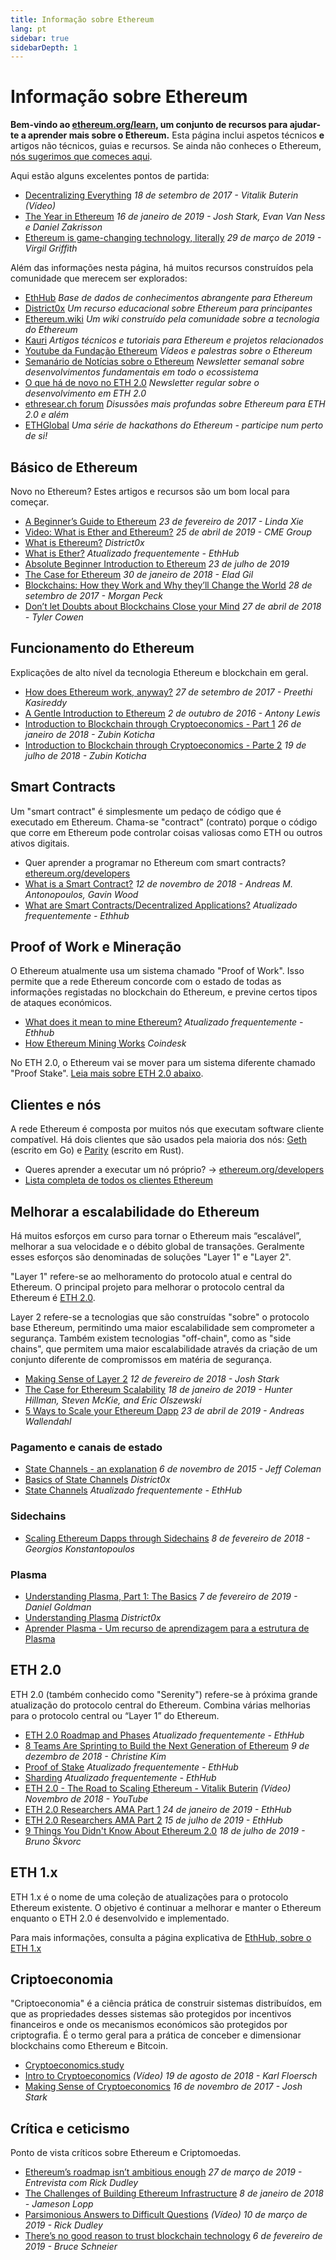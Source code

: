 ```yaml
---
title: Informação sobre Ethereum
lang: pt
sidebar: true
sidebarDepth: 1
---
```


# Informação sobre Ethereum

**Bem-vindo ao [ethereum.org/learn](/pt/learn/), um conjunto de recursos para ajudar-te a aprender mais sobre o Ethereum.** Esta página inclui aspetos técnicos **e** artigos não técnicos, guias e recursos. Se ainda não conheces o Ethereum, [nós sugerimos que comeces aqui](/pt/what-is-ethereum/).

Aqui estão alguns excelentes pontos de partida:

- [Decentralizing Everything](https://www.youtube.com/watch?v=WSN5BaCzsbo&feature=youtu.be) _18 de setembro de 2017 - Vitalik Buterin (Vídeo)_
- [The Year in Ethereum](https://medium.com/@jjmstark/the-year-in-ethereum-87a17d6f8276) _16 de janeiro de 2019 - Josh Stark, Evan Van Ness e Daniel Zakrisson_
- [Ethereum is game-changing technology, literally](https://medium.com/@virgilgr/ethereum-is-game-changing-technology-literally-d67e01a01cf8) _29 de março de 2019 - Virgil Griffith_

Além das informações nesta página, há muitos recursos construídos pela comunidade que merecem ser explorados:

- [EthHub](https://docs.ethhub.io) _Base de dados de conhecimentos abrangente para Ethereum_
- [District0x](https://education.district0x.io/general-topics/understanding-ethereum/) _Um recurso educacional sobre Ethereum para principantes_
- [Ethereum.wiki](https://ethereum.wiki) _Um wiki construído pela comunidade sobre a tecnologia do Ethereum_
- [Kauri](https://kauri.io) _Artigos técnicos e tutoriais para Ethereum e projetos relacionados_
- [Youtube da Fundação Ethereum](https://www.youtube.com/channel/UCNOfzGXD_C9YMYmnefmPH0g) _Vídeos e palestras sobre o Ethereum_
- [Semanário de Notícias sobre o Ethereum](https://weekinethereumnews.com/) _Newsletter semanal sobre desenvolvimentos fundamentais em todo o ecossistema_
- [O que há de novo no ETH 2.0](https://notes.ethereum.org/c/Sk8Zs--CQ) _Newsletter regular sobre o desenvolvimento em ETH 2.0_
- [ethresear.ch forum](https://ethresear.ch/) _Disussões mais profundas sobre Ethereum para ETH 2.0 e além_
- [ETHGlobal](https://ethglobal.co) _Uma série de hackathons do Ethereum - participe num perto de si!_

## Básico de Ethereum

Novo no Ethereum? Estes artigos e recursos são um bom local para começar.

- [A Beginner’s Guide to Ethereum](https://blog.coinbase.com/a-beginners-guide-to-ethereum-46dd486ceecf) _23 de fevereiro de 2017 - Linda Xie_
- [Video: What is Ether and Ethereum?](https://www.youtube.com/watch?v=fjnovGRQrRE) _25 de abril de 2019 - CME Group_
- [What is Ethereum?](https://education.district0x.io/general-topics/understanding-ethereum/what-is-ethereum/) _District0x_
- [What is Ether?](https://docs.ethhub.io/ethereum-basics/what-is-ether/) _Atualizado frequentemente - EthHub_
- [Absolute Beginner Introduction to Ethereum](https://www.mewtopia.com/absolute-beginners-guide/) _23 de julho de 2019_
- [The Case for Ethereum](http://blog.eladgil.com/2018/01/the-case-for-ethereum.html) _30 de janeiro de 2018 - Elad Gil_
- [Blockchains: How they Work and Why they’ll Change the World](https://spectrum.ieee.org/computing/networks/blockchains-how-they-work-and-why-theyll-change-the-world) _28 de setembro de 2017 - Morgan Peck_
- [Don’t let Doubts about Blockchains Close your Mind](https://www.bloomberg.com/opinion/articles/2018-04-27/blockchains-warrant-skepticism-but-keep-an-open-mind) _27 de abril de 2018 - Tyler Cowen_

## Funcionamento do Ethereum

Explicações de alto nível da tecnologia Ethereum e blockchain em geral.

- [How does Ethereum work, anyway?](https://medium.com/@preethikasireddy/how-does-ethereum-work-anyway-22d1df506369) _27 de setembro de 2017 - Preethi Kasireddy_
- [A Gentle Introduction to Ethereum](https://bitsonblocks.net/2016/10/02/gentle-introduction-ethereum/) _2 de outubro de 2016 - Antony Lewis_
- [Introduction to Blockchain through Cryptoeconomics - Part 1](https://blockchainatberkeley.blog/introduction-to-blockchain-through-cryptoeconomics-part-1-bitcoin-369f245067f9) _26 de janeiro de 2018 - Zubin Koticha_
- [Introduction to Blockchain through Cryptoeconomics - Parte 2](https://medium.com/mechanism-labs/introduction-to-bitcoin-through-cryptoeconomics-part-2-proof-of-work-and-nakamoto-consensus-1252f6a6c012) _19 de julho de 2018 - Zubin Koticha_

## Smart Contracts

Um "smart contract" é simplesmente um pedaço de código que é executado em Ethereum. Chama-se "contract" (contrato) porque o código que corre em Ethereum pode controlar coisas valiosas como ETH ou outros ativos digitais.

- Quer aprender a programar no Ethereum com smart contracts? [ethereum.org/developers](/pt/developers/)
- [What is a Smart Contract?](https://github.com/ethereumbook/ethereumbook/blob/develop/07smart-contracts-solidity.asciidoc#what-is-a-smart-contract) _12 de novembro de 2018 - Andreas M. Antonopoulos, Gavin Wood_
- [What are Smart Contracts/Decentralized Applications?](https://docs.ethhub.io/ethereum-basics/what-is-ethereum/#what-are-smart-contracts-and-decentralized-applications) _Atualizado frequentemente - Ethhub_

## Proof of Work e Mineração

O Ethereum atualmente usa um sistema chamado "Proof of Work". Isso permite que a rede Ethereum concorde com o estado de todas as informações registadas no blockchain do Ethereum, e previne certos tipos de ataques económicos.

- [What does it mean to mine Ethereum?](https://docs.ethhub.io/using-ethereum/mining/) _Atualizado frequentemente - Ethhub_
- [How Ethereum Mining Works](https://www.coindesk.com/information/ethereum-mining-works) _Coindesk_

No ETH 2.0, o Ethereum vai se mover para um sistema diferente chamado "Proof Stake". [Leia mais sobre ETH 2.0 abaixo](#eth-2-0).

## Clientes e nós

A rede Ethereum é composta por muitos nós que executam software cliente compatível. Há dois clientes que são usados pela maioria dos nós: [Geth](https://geth.ethereum.org/) (escrito em Go) e [Parity](https://www.parity.io/ethereum/) (escrito em Rust).

- Queres aprender a executar um nó próprio? → [ethereum.org/developers](/pt/developers/#clients-running-your-own-node/)
- [Lista completa de todos os clientes Ethereum](https://github.com/ConsenSys/ethereum-developer-tools-list#ethereum-clients)

## Melhorar a escalabilidade do Ethereum

Há muitos esforços em curso para tornar o Ethereum mais “escalável”, melhorar a sua velocidade e o débito global de transações. Geralmente esses esforços são denominadas de soluções "Layer 1" e "Layer 2".

"Layer 1" refere-se ao melhoramento do protocolo atual e central do Ethereum. O principal projeto para melhorar o protocolo central da Ethereum é [ETH 2.0](#eth-2-0).

Layer 2 refere-se a tecnologias que são construídas "sobre" o protocolo base Ethereum, permitindo uma maior escalabilidade sem comprometer a segurança. Também existem tecnologias "off-chain", como as "side chains", que permitem uma maior escalabilidade através da criação de um conjunto diferente de compromissos em matéria de segurança.

- [Making Sense of Layer 2](https://medium.com/l4-media/making-sense-of-ethereums-layer-2-scaling-solutions-state-channels-plasma-and-truebit-22cb40dcc2f4) _12 de fevereiro de 2018 - Josh Stark_
- [The Case for Ethereum Scalability](https://medium.com/connext/the-case-for-ethereum-scalability-d2a8035f880f) _18 de janeiro de 2019 - Hunter Hillman, Steven McKie, and Eric Olszewski_
- [5 Ways to Scale your Ethereum Dapp](https://kauri.io/article/7ccaaa2fe7f344d5bf53807cb5c01530) _23 de abril de 2019 - Andreas Wallendahl_

### Pagamento e canais de estado

- [State Channels - an explanation](https://www.jeffcoleman.ca/state-channels/) _6 de novembro de 2015 - Jeff Coleman_
- [Basics of State Channels](https://education.district0x.io/general-topics/understanding-ethereum/basics-state-channels/) _District0x_
- [State Channels](https://docs.ethhub.io/ethereum-roadmap/layer-2-scaling/state-channels/) _Atualizado frequentemente - EthHub_

### Sidechains

- [Scaling Ethereum Dapps through Sidechains](https://medium.com/loom-network/dappchains-scaling-ethereum-dapps-through-sidechains-f99e51fff447) _8 de fevereiro de 2018 - Georgios Konstantopoulos_

### Plasma

- [Understanding Plasma, Part 1: The Basics](https://www.theblockcrypto.com/2019/02/07/understanding-plasma-part-1-the-basics/) _7 de fevereiro de 2019 - Daniel Goldman_
- [Understanding Plasma](https://education.district0x.io/general-topics/understanding-ethereum/understanding-plasma/) _District0x_
- [Aprender Plasma - Um recurso de aprendizagem para a estrutura de Plasma](https://www.learnplasma.org/en/)

## ETH 2.0

ETH 2.0 (também conhecido como "Serenity") refere-se à próxima grande atualização do protocolo central do Ethereum. Combina várias melhorias para o protocolo central ou “Layer 1” do Ethereum.

- [ETH 2.0 Roadmap and Phases](https://docs.ethhub.io/ethereum-roadmap/ethereum-2.0/eth-2.0-phases/) _Atualizado frequentemente - EthHub_
- [8 Teams Are Sprinting to Build the Next Generation of Ethereum](https://www.coindesk.com/next-gen-buidlers-the-8-teams-working-on-ethereum-2-0) _9 de dezembro de 2018 - Christine Kim_
- [Proof of Stake](https://docs.ethhub.io/ethereum-roadmap/ethereum-2.0/proof-of-stake/) _Atualizado frequentemente - EthHub_
- [Sharding](https://docs.ethhub.io/ethereum-roadmap/ethereum-2.0/sharding/) _Atualizado frequentemente - EthHub_
- [ETH 2.0 - The Road to Scaling Ethereum - Vitalik Buterin](https://youtu.be/kCVpDrlVesA) _(Vídeo) Novembro de 2018 - YouTube_
- [ETH 2.0 Researchers AMA Part 1](https://docs.ethhub.io/other/ethereum-2.0-ama/#part-1) _24 de janeiro de 2019 - EthHub_
- [ETH 2.0 Researchers AMA Part 2](https://docs.ethhub.io/other/ethereum-2.0-ama/#part-2) _15 de julho de 2019 - EthHub_
- [9 Things You Didn't Know About Ethereum 2.0](https://our.status.im/9-things-you-didnt-know-about-ethereum-2-0/) _18 de julho de 2019 - Bruno Škvorc_

## ETH 1.x

ETH 1.x é o nome de uma coleção de atualizações para o protocolo Ethereum existente. O objetivo é continuar a melhorar e manter o Ethereum enquanto o ETH 2.0 é desenvolvido e implementado.

Para mais informações, consulta a página explicativa de [EthHub, sobre o ETH 1.x](https://docs.ethhub.io/ethereum-roadmap/ethereum-1.x/)

## Criptoeconomia

"Criptoeconomia" é a ciência prática de construir sistemas distribuídos, em que as propriedades desses sistemas são protegidos por incentivos financeiros e onde os mecanismos económicos são protegidos por criptografia. É o termo geral para a prática de conceber e dimensionar blockchains como Ethereum e Bitcoin.

- [Cryptoeconomics.study](https://cryptoeconomics.study/)
- [Intro to Cryptoeconomics](https://www.youtube.com/watch?v=F0FCI8GxO5I) _(Vídeo) 19 de agosto de 2018 - Karl Floersch_
- [Making Sense of Cryptoeconomics](https://medium.com/l4-media/making-sense-of-cryptoeconomics-5edea77e4e8d) _16 de novembro de 2017 - Josh Stark_

## Crítica e ceticismo

Ponto de vista críticos sobre Ethereum e Criptomoedas.

- [Ethereum’s roadmap isn’t ambitious enough](https://decryptmedia.com/6136/vulcanize-rick-dudley-ethereum-roadmap-makerdao-polkadot) _27 de março de 2019 - Entrevista com Rick Dudley_
- [The Challenges of Building Ethereum Infrastructure](https://medium.com/@lopp/the-challenges-of-building-ethereum-infrastructure-87e443e47a4b) _8 de janeiro de 2018 - Jameson Lopp_
- [Parsimonious Answers to Difficult Questions](https://www.youtube.com/watch?v=GOkSg0BuSdw&feature=youtu.be) _(Vídeo) 10 de março de 2019 - Rick Dudley_
- [There’s no good reason to trust blockchain technology](https://www.wired.com/story/theres-no-good-reason-to-trust-blockchain-technology/) _6 de fevereiro de 2019 - Bruce Schneier_
